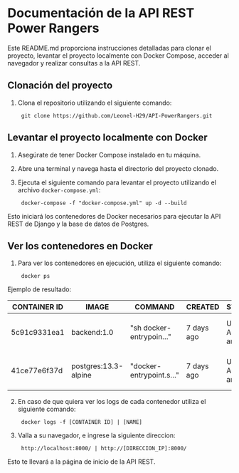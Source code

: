 # Documentación de la API REST Power Rangers

Este README.md proporciona instrucciones detalladas para clonar el proyecto, levantar el proyecto localmente con Docker Compose, acceder al navegador y realizar consultas a la API REST.

## Clonación del proyecto

1. Clona el repositorio utilizando el siguiente comando:

		git clone https://github.com/Leonel-H29/API-PowerRangers.git

## Levantar el proyecto localmente con Docker

1. Asegúrate de tener Docker Compose instalado en tu máquina.
2. Abre una terminal y navega hasta el directorio del proyecto clonado.
3. Ejecuta el siguiente comando para levantar el proyecto utilizando el archivo `docker-compose.yml`:

		docker-compose -f "docker-compose.yml" up -d --build

Esto iniciará los contenedores de Docker necesarios para ejecutar la API REST de Django y la base de datos de Postgres.

## Ver los contenedores en Docker

1. Para ver los contenedores en ejecución, utiliza el siguiente comando:

		docker ps
			
Ejemplo de resultado:

| CONTAINER ID | IMAGE                | COMMAND                   | CREATED     | STATUS            | PORTS                                      | NAMES            |
|--------------|----------------------|---------------------------|-------------|-------------------|--------------------------------------------|------------------|
| 5c91c9331ea1 | backend:1.0          | "sh docker-entrypoin…"    | 7 days ago  | Up About an hour  | 0.0.0.0:8000->8000/tcp, :::8000->8000/tcp | apirest_djangorf |
| 41ce77e6f37d | postgres:13.3-alpine | "docker-entrypoint.s…"    | 7 days ago  | Up About an hour  | 0.0.0.0:5430->5432/tcp, :::5430->5432/tcp | db_postgres      |


2. En caso de que quiera ver los logs de cada contenedor utiliza el siguiente comando:

		docker logs -f [CONTAINER ID] | [NAME]

		
3. Valla a su navegador, e ingrese la siguiente direccion:

		http://localhost:8000/ | http://[DIRECCION_IP]:8000/

Esto te llevará a la página de inicio de la API REST.

